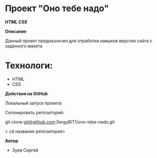 
# Проект "Оно тебе надо"

***HTML CSS***

**Описание**

Данный проект предназначен для отработки навыков верстки сайта с заданного макета

# Технологи:

- HTML
- CSS

**Действия на GitHub**

Локальный запуск проекта

Склонировать репозиторий:

git clone git@github.com:SergyBIT1/ono-tebe-nado.git

< cd название репозитория>

**Автор**

- Зуев Сергей
